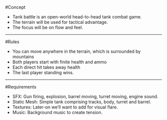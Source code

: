 #Concept

* Tank battle is an open-world head-to-head tank combat game.
* The terrain will be used for tactical advantage.
* The focus will be on flow and feel.

****

#Rules

* You can move anywhere in the terrain, which is surrounded by mountains
* Both players start with finite health and ammo
* Each direct hit takes away health
* The last player standing wins.

****

#Requirements

* SFX: Gun firing, explosion, barrel moving, turret moving, engine sound.
* Static Mesh: Simple tank comprising tracks, body, turret and barrel.
* Textures: Later-on we’ll want to add for visual flare.
* Music: Background music to create tension.
